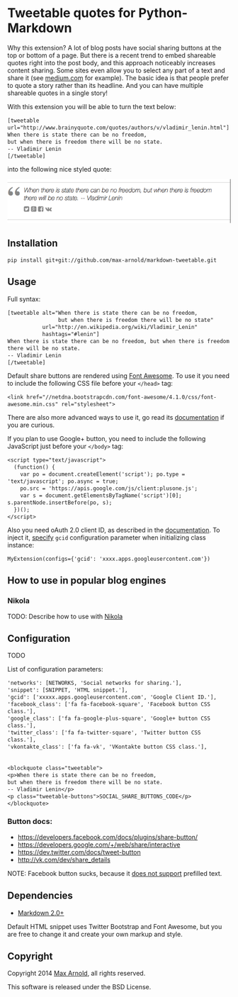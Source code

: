 # Tweetable quotes for Python-Markdown

Why this extension? A lot of blog posts have social sharing buttons at the top or bottom of a page. But there is a recent trend to embed shareable quotes right into the post body, and this approach noticeably increases content sharing. Some sites even allow you to select any part of a text and share it (see [medium.com](https://medium.com/life-learning/7-reasons-why-you-will-never-do-anything-amazing-with-your-life-2a1841f1335d) for example). The basic idea is that people prefer to quote a story rather than its headline. And you can have multiple shareable quotes in a single story!

With this extension you will be able to turn the text below:

    [tweetable url="http://www.brainyquote.com/quotes/authors/v/vladimir_lenin.html"]
    When there is state there can be no freedom,
    but when there is freedom there will be no state.
    -- Vladimir Lenin
    [/tweetable]

into the following nice styled quote:

![Screenshot of the quote](/screenshot.png)

## Installation

    pip install git+git://github.com/max-arnold/markdown-tweetable.git


## Usage

Full syntax:

    [tweetable alt="When there is state there can be no freedom,
                    but when there is freedom there will be no state"
               url="http://en.wikipedia.org/wiki/Vladimir_Lenin"
               hashtags="#lenin"]
    When there is state there can be no freedom, but when there is freedom there will be no state.
    -- Vladimir Lenin
    [/tweetable]

Default share buttons are rendered using [Font Awesome](http://fontawesome.io). To use it you need to include the following CSS file before your `</head>` tag:

    <link href="//netdna.bootstrapcdn.com/font-awesome/4.1.0/css/font-awesome.min.css" rel="stylesheet">

There are also more advanced ways to use it, go read its [documentation](http://fontawesome.io/get-started/) if you are curious.

If you plan to use Google+ button, you need to include the following JavaScript just before your `</body>` tag:

    <script type="text/javascript">
      (function() {
        var po = document.createElement('script'); po.type = 'text/javascript'; po.async = true;
        po.src = 'https://apis.google.com/js/client:plusone.js';
        var s = document.getElementsByTagName('script')[0]; s.parentNode.insertBefore(po, s);
      })();
    </script>

Also you need oAuth 2.0 client ID, as described in the [documentation](https://developers.google.com/+/web/share/interactive#adding_the_share_button_to_your_page). To inject it, [specify](http://pythonhosted.org/Markdown/reference.html#extensions) `gcid` configuration parameter when initializing class instance:

    MyExtension(configs={'gcid': 'xxxx.apps.googleusercontent.com'})


## How to use in popular blog engines

### Nikola

TODO: Describe how to use with [Nikola](http://getnikola.com/)

## Configuration

TODO

List of configuration parameters:

    'networks': [NETWORKS, 'Social networks for sharing.'],
    'snippet': [SNIPPET, 'HTML snippet.'],
    'gcid': ['xxxxx.apps.googleusercontent.com', 'Google Client ID.'],
    'facebook_class': ['fa fa-facebook-square', 'Facebook button CSS class.'],
    'google_class': ['fa fa-google-plus-square', 'Google+ button CSS class.'],
    'twitter_class': ['fa fa-twitter-square', 'Twitter button CSS class.'],
    'vkontakte_class': ['fa fa-vk', 'VKontakte button CSS class.'],


    <blockquote class="tweetable">
    <p>When there is state there can be no freedom,
    but when there is freedom there will be no state.
    -- Vladimir Lenin</p>
    <p class="tweetable-buttons">SOCIAL_SHARE_BUTTONS_CODE</p>
    </blockquote>


### Button docs:

* https://developers.facebook.com/docs/plugins/share-button/
* https://developers.google.com/+/web/share/interactive
* https://dev.twitter.com/docs/tweet-button
* http://vk.com/dev/share_details

NOTE: Facebook button sucks, because it [does not support](http://stackoverflow.com/questions/20956229/has-facebook-sharer-php-changed-to-no-longer-accept-detailed-parameters) prefilled text.


## Dependencies

* [Markdown 2.0+](http://pythonhosted.org/Markdown/)

Default HTML snippet uses Twitter Bootstrap and Font Awesome, but you are free to change it and create your own markup and style.

## Copyright

Copyright 2014 [Max Arnold](http://ar0.me/blog/en/), all rights reserved.

This software is released under the BSD License.
